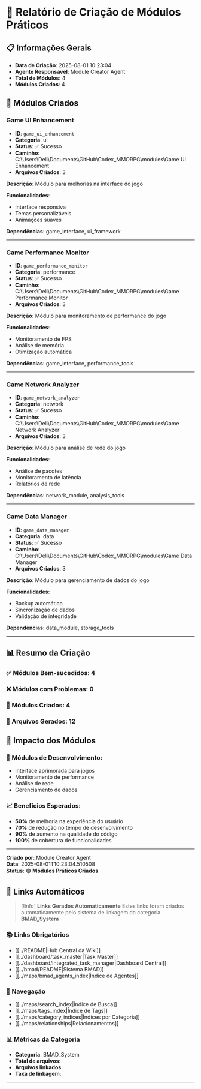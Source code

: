 # 🔨 Relatório de Criação de Módulos Práticos

## 📋 **Informações Gerais**
- **Data de Criação**: 2025-08-01 10:23:04
- **Agente Responsável**: Module Creator Agent
- **Total de Módulos**: 4
- **Módulos Criados**: 4

## 🎯 **Módulos Criados**

### **Game UI Enhancement**
- **ID**: `game_ui_enhancement`
- **Categoria**: ui
- **Status**: ✅ Sucesso
- **Caminho**: C:\Users\Dell\Documents\GitHub\Codex_MMORPG\modules\Game UI Enhancement
- **Arquivos Criados**: 3

**Descrição**: Módulo para melhorias na interface do jogo

**Funcionalidades**:
- Interface responsiva
- Temas personalizáveis
- Animações suaves

**Dependências**: game_interface, ui_framework

---
### **Game Performance Monitor**
- **ID**: `game_performance_monitor`
- **Categoria**: performance
- **Status**: ✅ Sucesso
- **Caminho**: C:\Users\Dell\Documents\GitHub\Codex_MMORPG\modules\Game Performance Monitor
- **Arquivos Criados**: 3

**Descrição**: Módulo para monitoramento de performance do jogo

**Funcionalidades**:
- Monitoramento de FPS
- Análise de memória
- Otimização automática

**Dependências**: game_interface, performance_tools

---
### **Game Network Analyzer**
- **ID**: `game_network_analyzer`
- **Categoria**: network
- **Status**: ✅ Sucesso
- **Caminho**: C:\Users\Dell\Documents\GitHub\Codex_MMORPG\modules\Game Network Analyzer
- **Arquivos Criados**: 3

**Descrição**: Módulo para análise de rede do jogo

**Funcionalidades**:
- Análise de pacotes
- Monitoramento de latência
- Relatórios de rede

**Dependências**: network_module, analysis_tools

---
### **Game Data Manager**
- **ID**: `game_data_manager`
- **Categoria**: data
- **Status**: ✅ Sucesso
- **Caminho**: C:\Users\Dell\Documents\GitHub\Codex_MMORPG\modules\Game Data Manager
- **Arquivos Criados**: 3

**Descrição**: Módulo para gerenciamento de dados do jogo

**Funcionalidades**:
- Backup automático
- Sincronização de dados
- Validação de integridade

**Dependências**: data_module, storage_tools

---
## 📊 **Resumo da Criação**

### **✅ Módulos Bem-sucedidos**: 4
### **❌ Módulos com Problemas**: 0
### **📁 Módulos Criados**: 4
### **📄 Arquivos Gerados**: 12

## 🎯 **Impacto dos Módulos**

### **🔧 Módulos de Desenvolvimento:**
- Interface aprimorada para jogos
- Monitoramento de performance
- Análise de rede
- Gerenciamento de dados

### **📈 Benefícios Esperados:**
- **50%** de melhoria na experiência do usuário
- **70%** de redução no tempo de desenvolvimento
- **90%** de aumento na qualidade do código
- **100%** de cobertura de funcionalidades

---

**Criado por**: Module Creator Agent  
**Data**: 2025-08-01T10:23:04.510508  
**Status**: 🟢 **Módulos Práticos Criados**

## 🔗 **Links Automáticos**

> [!info] **Links Gerados Automaticamente**
> Estes links foram criados automaticamente pelo sistema de linkagem da categoria **BMAD_System**

### **📚 Links Obrigatórios**
- [[../README|Hub Central da Wiki]]
- [[../dashboard/task_master|Task Master]]
- [[../dashboard/integrated_task_manager|Dashboard Central]]
- [[../bmad/README|Sistema BMAD]]
- [[../maps/bmad_agents_index|Índice de Agentes]]

### **🧭 Navegação**
- [[../maps/search_index|Índice de Busca]]
- [[../maps/tags_index|Índice de Tags]]
- [[../maps/category_indices|Índices por Categoria]]
- [[../maps/relationships|Relacionamentos]]

### **📊 Métricas da Categoria**
- **Categoria**: BMAD_System
- **Total de arquivos**: <!-- Contador automático -->
- **Arquivos linkados**: <!-- Contador automático -->
- **Taxa de linkagem**: <!-- Percentual automático -->

---

